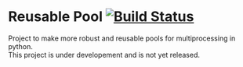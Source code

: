 # Reusable Pool  [![Build Status](https://travis-ci.org/tomMoral/Rpool.svg?branch=master)](https://travis-ci.org/tomMoral/Rpool)


Project to make more robust and reusable pools for multiprocessing in python.  
This project is under developement and is not yet released.

